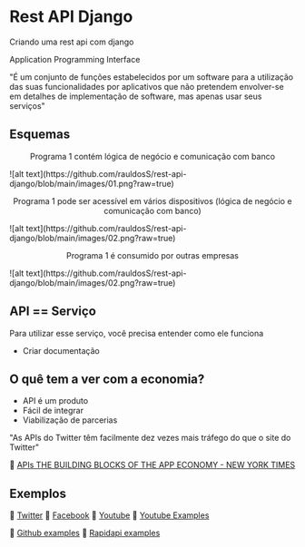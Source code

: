 # Rest API Django

Criando uma rest api com django

Application Programming Interface

"É um conjunto de funções estabelecidos por um software para 
a utilização das suas funcionalidades por aplicativos que não 
pretendem envolver-se em detalhes de implementação de software, 
mas apenas usar seus serviços"

## Esquemas

<p align="center">Programa 1 contém lógica de negócio e comunicação com banco</p>
![alt text](https://github.com/rauldosS/rest-api-django/blob/main/images/01.png?raw=true)

<p align="center">Programa 1 pode ser acessível em vários dispositivos (lógica de negócio e comunicação com banco)</p>
![alt text](https://github.com/rauldosS/rest-api-django/blob/main/images/02.png?raw=true)

<p align="center">Programa 1 é consumido por outras empresas</p>
![alt text](https://github.com/rauldosS/rest-api-django/blob/main/images/02.png?raw=true)

## API == Serviço

Para utilizar esse serviço, você precisa entender como ele funciona

- Criar documentação

## O quê tem a ver com a economia?

- API é um produto
- Fácil de integrar
- Viabilização de parcerias

"As APIs do Twitter têm facilmente dez vezes mais tráfego do que o site do Twitter"


🔗 [APIs THE BUILDING BLOCKS OF THE APP ECONOMY - NEW YORK TIMES](https://www.nytimes.com/paidpost/ca-technologies/apis-the-building-blocks-of-the-app-economy.html)

## Exemplos

🔗 [Twitter](https://developer.twitter.com/en/docs/twitter-api)
🔗 [Facebook]()
🔗 [Youtube](https://developers.google.com/youtube/v3)
    🔗 [Youtube Examples](https://github.com/youtube/api-samples)

🔗 [Github examples](https://github.com/public-apis/public-apis)
🔗 [Rapidapi examples](https://rapidapi.com/blog/most-popular-apis-2018/)